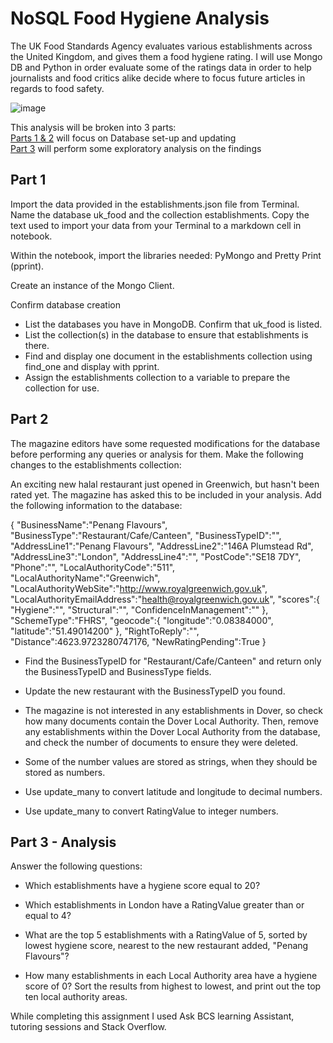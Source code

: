 # NoSQL Food Hygiene Analysis

The UK Food Standards Agency evaluates various establishments across the United Kingdom, and gives them a food hygiene rating. I will use Mongo DB and Python in order evaluate some of the ratings data in order to help journalists and food critics alike decide where to focus future articles in regards to food safety.

![image](https://github.com/meehal0203/nosql-challenge/assets/146681542/6b5b9b59-f71d-4c27-be12-c87b394f4915)


This analysis will be broken into 3 parts: <br />
[Parts 1 & 2](NoSQL_setup_starter.ipynb) will focus on  Database set-up and updating <br />
[Part 3](NoSQL_analysis_starter.ipynb) will perform some exploratory analysis on the findings



## Part 1



Import the data provided in the establishments.json file from Terminal. Name the database uk_food and the collection establishments. Copy the text used to import your data from your Terminal to a markdown cell in notebook.

Within the notebook, import the libraries needed: PyMongo and Pretty Print (pprint).

Create an instance of the Mongo Client.

Confirm database creation 

* List the databases you have in MongoDB. Confirm that uk_food is listed.
* List the collection(s) in the database to ensure that establishments is there.
* Find and display one document in the establishments collection using find_one and display with pprint.
* Assign the establishments collection to a variable to prepare the collection for use.

## Part 2

The magazine editors have some requested modifications for the database before performing any queries or analysis for them. Make the following changes to the establishments collection:

An exciting new halal restaurant just opened in Greenwich, but hasn't been rated yet. The magazine has asked this to be included in your analysis. Add the following information to the database:

{
    "BusinessName":"Penang Flavours",
    "BusinessType":"Restaurant/Cafe/Canteen",
    "BusinessTypeID":"",
    "AddressLine1":"Penang Flavours",
    "AddressLine2":"146A Plumstead Rd",
    "AddressLine3":"London",
    "AddressLine4":"",
    "PostCode":"SE18 7DY",
    "Phone":"",
    "LocalAuthorityCode":"511",
    "LocalAuthorityName":"Greenwich",
    "LocalAuthorityWebSite":"http://www.royalgreenwich.gov.uk",
    "LocalAuthorityEmailAddress":"health@royalgreenwich.gov.uk",
    "scores":{
        "Hygiene":"",
        "Structural":"",
        "ConfidenceInManagement":""
    },
    "SchemeType":"FHRS",
    "geocode":{
        "longitude":"0.08384000",
        "latitude":"51.49014200"
    },
    "RightToReply":"",
    "Distance":4623.9723280747176,
    "NewRatingPending":True
}

* Find the BusinessTypeID for "Restaurant/Cafe/Canteen" and return only the BusinessTypeID and BusinessType fields.

* Update the new restaurant with the BusinessTypeID you found.

* The magazine is not interested in any establishments in Dover, so check how many documents contain the Dover Local Authority. Then, remove any establishments within the Dover Local Authority from the database, and check the number of documents to ensure they were deleted.

* Some of the number values are stored as strings, when they should be stored as numbers.

* Use update_many to convert latitude and longitude to decimal numbers.
* Use update_many to convert RatingValue to integer numbers.


## Part 3 - Analysis


Answer the following questions:
* Which establishments have a hygiene score equal to 20?

* Which establishments in London have a RatingValue greater than or equal to 4?

* What are the top 5 establishments with a RatingValue of 5, sorted by lowest hygiene score, nearest to the new restaurant added, "Penang Flavours"?

* How many establishments in each Local Authority area have a hygiene score of 0? Sort the results from highest to lowest, and print out the top ten local authority areas.


While completing this assignment I used Ask BCS learning Assistant, tutoring sessions and Stack Overflow.
